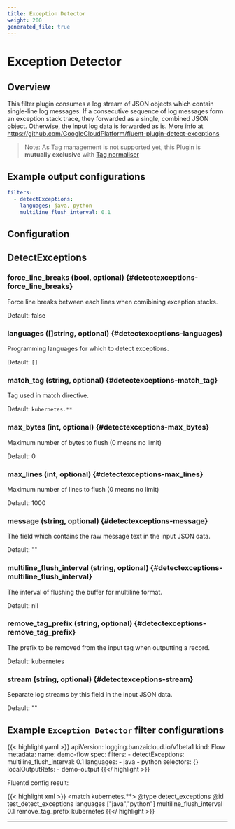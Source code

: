 ```yaml
---
title: Exception Detector
weight: 200
generated_file: true
---
```


# Exception Detector
## Overview

This filter plugin consumes a log stream of JSON objects which contain single-line log messages. If a consecutive sequence of log messages form an exception stack trace, they forwarded as a single, combined JSON object. Otherwise, the input log data is forwarded as is. More info at https://github.com/GoogleCloudPlatform/fluent-plugin-detect-exceptions

 > Note: As Tag management is not supported yet, this Plugin is **mutually exclusive** with [Tag normaliser](../tagnormaliser)

## Example output configurations

```yaml
filters:
  - detectExceptions:
    languages: java, python
    multiline_flush_interval: 0.1
```


## Configuration
## DetectExceptions

### force_line_breaks (bool, optional) {#detectexceptions-force_line_breaks}

Force line breaks between each lines when comibining exception stacks.  

Default:  false

### languages ([]string, optional) {#detectexceptions-languages}

Programming languages for which to detect exceptions.  

Default: `[]`

### match_tag (string, optional) {#detectexceptions-match_tag}

Tag used in match directive.  

Default: `kubernetes.**`

### max_bytes (int, optional) {#detectexceptions-max_bytes}

Maximum number of bytes to flush (0 means no limit)  

Default:  0

### max_lines (int, optional) {#detectexceptions-max_lines}

Maximum number of lines to flush (0 means no limit)  

Default:  1000

### message (string, optional) {#detectexceptions-message}

The field which contains the raw message text in the input JSON data.  

Default:  ""

### multiline_flush_interval (string, optional) {#detectexceptions-multiline_flush_interval}

The interval of flushing the buffer for multiline format.  

Default:  nil

### remove_tag_prefix (string, optional) {#detectexceptions-remove_tag_prefix}

The prefix to be removed from the input tag when outputting a record.  

Default:  kubernetes

### stream (string, optional) {#detectexceptions-stream}

Separate log streams by this field in the input JSON data.  

Default:  ""



## Example `Exception Detector` filter configurations

{{< highlight yaml >}}
apiVersion: logging.banzaicloud.io/v1beta1
kind: Flow
metadata:
  name: demo-flow
spec:
  filters:
    - detectExceptions:
        multiline_flush_interval: 0.1
        languages:
          - java
          - python
  selectors: {}
  localOutputRefs:
    - demo-output
{{</ highlight >}}

Fluentd config result:

{{< highlight xml >}}
<match kubernetes.**>
  @type detect_exceptions
  @id test_detect_exceptions
  languages ["java","python"]
  multiline_flush_interval 0.1
  remove_tag_prefix kubernetes
</match>
{{</ highlight >}}


---
